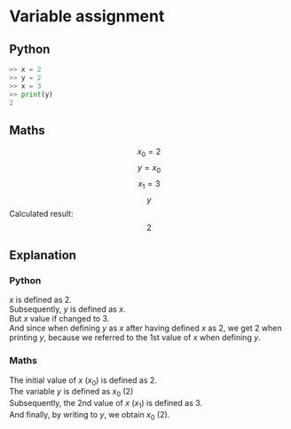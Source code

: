 # Variable assignment
## Python
```Python
>> x = 2
>> y = 2
>> x = 3
>> print(y)
2
```
## Maths
$$ x_0 = 2 $$
$$ y = x_0 $$
$$ x_1 = 3 $$
$$ y $$
Calculated result:
$$ 2 $$

## Explanation
### Python
$x$ is defined as 2.  
Subsequently, $y$ is defined as $x$.  
But $x$ value if changed to 3.  
And since when defining $y$ as $x$ after having defined $x$ as 2, we get 2 when printing $y$, because we referred to the 1st value of $x$ when defining $y$.
### Maths
The initial value of $x$ ($x_0$) is defined as 2.  
The variable $y$ is defined as $x_0$ (2)  
Subsequently, the 2nd value of $x$ ($x_1$) is defined as 3.  
And finally, by writing to $y$, we obtain $x_0$ (2).
